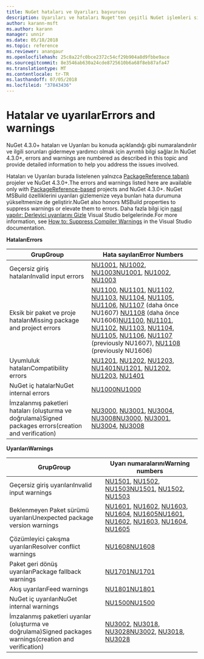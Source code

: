 ```yaml
---
title: NuGet hataları ve Uyarıları başvurusu
description: Uyarıları ve hataları Nuget'ten çeşitli NuGet işlemleri sırasında verilen başvuru tamamlayın.
author: karann-msft
ms.author: karann
manager: unnir
ms.date: 05/18/2018
ms.topic: reference
ms.reviewer: anangaur
ms.openlocfilehash: 25c8a22fc0bce2372c54cf29b904a8d9fbbe9ace
ms.sourcegitcommit: 8e3546ab630a24cde8725610b6a68f8eb87afa47
ms.translationtype: MT
ms.contentlocale: tr-TR
ms.lasthandoff: 07/05/2018
ms.locfileid: "37843436"
---
```

# <a name="errors-and-warnings"></a><span data-ttu-id="3964f-103">Hatalar ve uyarılar</span><span class="sxs-lookup"><span data-stu-id="3964f-103">Errors and warnings</span></span>

<span data-ttu-id="3964f-104">NuGet 4.3.0+ hataları ve Uyarıları bu konuda açıklandığı gibi numaralandırılır ve ilgili sorunları gidermeye yardımcı olmak için ayrıntılı bilgi sağlar.</span><span class="sxs-lookup"><span data-stu-id="3964f-104">In NuGet 4.3.0+, errors and warnings are numbered as described in this topic and provide detailed information to help you address the issues involved.</span></span>

<span data-ttu-id="3964f-105">Hataları ve Uyarıları burada listelenen yalnızca [PackageReference tabanlı](../consume-packages/package-references-in-project-files.md) projeler ve NuGet 4.3.0+.</span><span class="sxs-lookup"><span data-stu-id="3964f-105">The errors and warnings listed here are available only with [PackageReference-based](../consume-packages/package-references-in-project-files.md) projects and NuGet 4.3.0+.</span></span> <span data-ttu-id="3964f-106">NuGet MSBuild özelliklerini uyarıları gizlemenize veya bunları hata durumuna yükseltmenize de geliştirir.</span><span class="sxs-lookup"><span data-stu-id="3964f-106">NuGet also honors MSBuild properties to suppress warnings or elevate them to errors.</span></span> <span data-ttu-id="3964f-107">Daha fazla bilgi için [nasıl yapılır: Derleyici uyarılarını Gizle](/visualstudio/ide/how-to-suppress-compiler-warnings) Visual Studio belgelerinde.</span><span class="sxs-lookup"><span data-stu-id="3964f-107">For more information, see [How to: Suppress Compiler Warnings](/visualstudio/ide/how-to-suppress-compiler-warnings) in the Visual Studio documentation.</span></span>

<span data-ttu-id="3964f-108">**Hataları**</span><span class="sxs-lookup"><span data-stu-id="3964f-108">**Errors**</span></span>

| <span data-ttu-id="3964f-109">Grup</span><span class="sxs-lookup"><span data-stu-id="3964f-109">Group</span></span> | <span data-ttu-id="3964f-110">Hata sayıları</span><span class="sxs-lookup"><span data-stu-id="3964f-110">Error Numbers</span></span> |
| --- | --- |
| <span data-ttu-id="3964f-111">Geçersiz giriş hataları</span><span class="sxs-lookup"><span data-stu-id="3964f-111">Invalid input errors</span></span> | <span data-ttu-id="3964f-112">[NU1001](./errors-and-warnings/NU1001.md), [NU1002](./errors-and-warnings/NU1002.md), [NU1003](./errors-and-warnings/NU1003.md)</span><span class="sxs-lookup"><span data-stu-id="3964f-112">[NU1001](./errors-and-warnings/NU1001.md), [NU1002](./errors-and-warnings/NU1002.md), [NU1003](./errors-and-warnings/NU1003.md)</span></span> |
| <span data-ttu-id="3964f-113">Eksik bir paket ve proje hataları</span><span class="sxs-lookup"><span data-stu-id="3964f-113">Missing package and project errors</span></span> | <span data-ttu-id="3964f-114">[NU1100](./errors-and-warnings/NU1100.md), [NU1101](./errors-and-warnings/NU1101.md), [NU1102](./errors-and-warnings/NU1102.md), [NU1103](./errors-and-warnings/NU1103.md), [NU1104](./errors-and-warnings/NU1104.md), [NU1105](./errors-and-warnings/NU1105.md), [NU1106](./errors-and-warnings/NU1106.md), [NU1107](./errors-and-warnings/NU1107.md) (daha önce NU1607) [NU1108](./errors-and-warnings/NU1108.md) (daha önce NU1606)</span><span class="sxs-lookup"><span data-stu-id="3964f-114">[NU1100](./errors-and-warnings/NU1100.md), [NU1101](./errors-and-warnings/NU1101.md), [NU1102](./errors-and-warnings/NU1102.md), [NU1103](./errors-and-warnings/NU1103.md), [NU1104](./errors-and-warnings/NU1104.md), [NU1105](./errors-and-warnings/NU1105.md), [NU1106](./errors-and-warnings/NU1106.md), [NU1107](./errors-and-warnings/NU1107.md) (previously NU1607), [NU1108](./errors-and-warnings/NU1108.md) (previously NU1606)</span></span> |
| <span data-ttu-id="3964f-115">Uyumluluk hataları</span><span class="sxs-lookup"><span data-stu-id="3964f-115">Compatibility errors</span></span> | <span data-ttu-id="3964f-116">[NU1201](./errors-and-warnings/NU1201.md), [NU1202](./errors-and-warnings/NU1202.md), [NU1203](./errors-and-warnings/NU1203.md), [NU1401](./errors-and-warnings/NU1401.md)</span><span class="sxs-lookup"><span data-stu-id="3964f-116">[NU1201](./errors-and-warnings/NU1201.md), [NU1202](./errors-and-warnings/NU1202.md), [NU1203](./errors-and-warnings/NU1203.md), [NU1401](./errors-and-warnings/NU1401.md)</span></span> |
| <span data-ttu-id="3964f-117">NuGet iç hatalar</span><span class="sxs-lookup"><span data-stu-id="3964f-117">NuGet internal errors</span></span> | [<span data-ttu-id="3964f-118">NU1000</span><span class="sxs-lookup"><span data-stu-id="3964f-118">NU1000</span></span>](./errors-and-warnings/NU1000.md) |
| <span data-ttu-id="3964f-119">İmzalanmış paketleri hataları (oluşturma ve doğrulama)</span><span class="sxs-lookup"><span data-stu-id="3964f-119">Signed packages errors(creation and verification)</span></span> | <span data-ttu-id="3964f-120">[NU3000](./errors-and-warnings/NU3000.md), [NU3001](./errors-and-warnings/NU3001.md), [NU3004](./errors-and-warnings/NU3004.md), [NU3008](./errors-and-warnings/NU3008.md)</span><span class="sxs-lookup"><span data-stu-id="3964f-120">[NU3000](./errors-and-warnings/NU3000.md), [NU3001](./errors-and-warnings/NU3001.md), [NU3004](./errors-and-warnings/NU3004.md), [NU3008](./errors-and-warnings/NU3008.md)</span></span> |

<span data-ttu-id="3964f-121">**Uyarıları**</span><span class="sxs-lookup"><span data-stu-id="3964f-121">**Warnings**</span></span>

| <span data-ttu-id="3964f-122">Grup</span><span class="sxs-lookup"><span data-stu-id="3964f-122">Group</span></span> | <span data-ttu-id="3964f-123">Uyarı numaralarını</span><span class="sxs-lookup"><span data-stu-id="3964f-123">Warning numbers</span></span> |
| --- | --- |
| <span data-ttu-id="3964f-124">Geçersiz giriş uyarıları</span><span class="sxs-lookup"><span data-stu-id="3964f-124">Invalid input warnings</span></span> | <span data-ttu-id="3964f-125">[NU1501](./errors-and-warnings/NU1501.md), [NU1502](./errors-and-warnings/NU1502.md), [NU1503](./errors-and-warnings/NU1503.md)</span><span class="sxs-lookup"><span data-stu-id="3964f-125">[NU1501](./errors-and-warnings/NU1501.md), [NU1502](./errors-and-warnings/NU1502.md), [NU1503](./errors-and-warnings/NU1503.md)</span></span> |
| <span data-ttu-id="3964f-126">Beklenmeyen Paket sürümü uyarıları</span><span class="sxs-lookup"><span data-stu-id="3964f-126">Unexpected package version warnings</span></span> | <span data-ttu-id="3964f-127">[NU1601](./errors-and-warnings/NU1601.md), [NU1602](./errors-and-warnings/NU1602.md), [NU1603](./errors-and-warnings/NU1603.md), [NU1604](./errors-and-warnings/NU1604.md), [NU1605](./errors-and-warnings/NU1605.md)</span><span class="sxs-lookup"><span data-stu-id="3964f-127">[NU1601](./errors-and-warnings/NU1601.md), [NU1602](./errors-and-warnings/NU1602.md), [NU1603](./errors-and-warnings/NU1603.md), [NU1604](./errors-and-warnings/NU1604.md), [NU1605](./errors-and-warnings/NU1605.md)</span></span> |
| <span data-ttu-id="3964f-128">Çözümleyici çakışma uyarıları</span><span class="sxs-lookup"><span data-stu-id="3964f-128">Resolver conflict warnings</span></span> | [<span data-ttu-id="3964f-129">NU1608</span><span class="sxs-lookup"><span data-stu-id="3964f-129">NU1608</span></span>](./errors-and-warnings/NU1608.md) |
| <span data-ttu-id="3964f-130">Paket geri dönüş uyarıları</span><span class="sxs-lookup"><span data-stu-id="3964f-130">Package fallback warnings</span></span> | [<span data-ttu-id="3964f-131">NU1701</span><span class="sxs-lookup"><span data-stu-id="3964f-131">NU1701</span></span>](./errors-and-warnings/NU1701.md) |
| <span data-ttu-id="3964f-132">Akış uyarıları</span><span class="sxs-lookup"><span data-stu-id="3964f-132">Feed warnings</span></span> | [<span data-ttu-id="3964f-133">NU1801</span><span class="sxs-lookup"><span data-stu-id="3964f-133">NU1801</span></span>](./errors-and-warnings/NU1801.md) |
| <span data-ttu-id="3964f-134">NuGet iç uyarıları</span><span class="sxs-lookup"><span data-stu-id="3964f-134">NuGet internal warnings</span></span> | [<span data-ttu-id="3964f-135">NU1500</span><span class="sxs-lookup"><span data-stu-id="3964f-135">NU1500</span></span>](./errors-and-warnings/NU1500.md) |
| <span data-ttu-id="3964f-136">İmzalanmış paketleri uyarılar (oluşturma ve doğrulama)</span><span class="sxs-lookup"><span data-stu-id="3964f-136">Signed packages warnings(creation and verification)</span></span> | <span data-ttu-id="3964f-137">[NU3002](./errors-and-warnings/NU3002.md), [NU3018](./errors-and-warnings/NU3018.md), [NU3028](./errors-and-warnings/NU3028.md)</span><span class="sxs-lookup"><span data-stu-id="3964f-137">[NU3002](./errors-and-warnings/NU3002.md), [NU3018](./errors-and-warnings/NU3018.md), [NU3028](./errors-and-warnings/NU3028.md)</span></span> |
